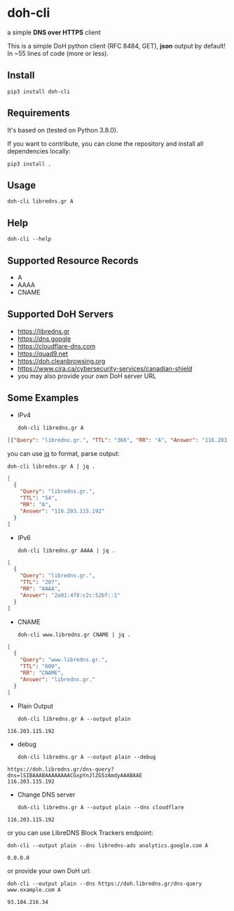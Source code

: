 # doh-cli

a simple **DNS over HTTPS** client

This is a simple DoH python client (RFC 8484, GET), **json** output by default!
In ~55 lines of code (more or less).

## Install

    pip3 install doh-cli

## Requirements

It's based on (tested on Python 3.8.0).

If you want to contribute, you can clone the repository and install all
dependencies locally:

    pip3 install .

## Usage

    doh-cli libredns.gr A

## Help

    doh-cli --help

## Supported Resource Records

- A
- AAAA
- CNAME

## Supported DoH Servers

- https://libredns.gr
- https://dns.google
- https://cloudflare-dns.com
- https://quad9.net
- https://doh.cleanbrowsing.org
- https://www.cira.ca/cybersecurity-services/canadian-shield
- you may also provide your own DoH server URL

## Some Examples

- IPv4

    `doh-cli libredns.gr A`

```json
[{"Query": "libredns.gr.", "TTL": "366", "RR": "A", "Answer": "116.203.115.192"}]
```

you can use [jq](https://stedolan.github.io/jq/) to format, parse output:

    doh-cli libredns.gr A | jq .

```json
[
  {
    "Query": "libredns.gr.",
    "TTL": "54",
    "RR": "A",
    "Answer": "116.203.115.192"
  }
]
```

- IPv6

    `doh-cli libredns.gr AAAA | jq .`

```json
[
  {
    "Query": "libredns.gr.",
    "TTL": "207",
    "RR": "AAAA",
    "Answer": "2a01:4f8:c2c:52bf::1"
  }
]
```

- CNAME

    `doh-cli www.libredns.gr CNAME | jq .`

```json
[
  {
    "Query": "www.libredns.gr.",
    "TTL": "600",
    "RR": "CNAME",
    "Answer": "libredns.gr."
  }
]
```

- Plain Output

    `doh-cli libredns.gr A --output plain`

```
116.203.115.192
```

- debug

    `doh-cli libredns.gr A --output plain --debug`

```
https://doh.libredns.gr/dns-query?dns=lSIBAAABAAAAAAAACGxpYnJlZG5zAmdyAAABAAE
116.203.115.192
```

- Change DNS server

    `doh-cli libredns.gr A --output plain --dns cloudflare`

```
116.203.115.192
```

or you can use LibreDNS Block Trackers endpoint:

    doh-cli --output plain --dns libredns-ads analytics.google.com A

```
0.0.0.0
```

or provide your own DoH url:

    doh-cli --output plain --dns https://doh.libredns.gr/dns-query www.example.com A

```
93.184.216.34
```
